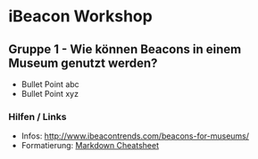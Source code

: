 # iBeacon Workshop

## Gruppe 1 - Wie können Beacons in einem Museum genutzt werden?

* Bullet Point abc
* Bullet Point xyz


### Hilfen / Links

* Infos: http://www.ibeacontrends.com/beacons-for-museums/
* Formatierung: [Markdown Cheatsheet](https://github.com/adam-p/markdown-here/wiki/Markdown-Cheatsheet)


